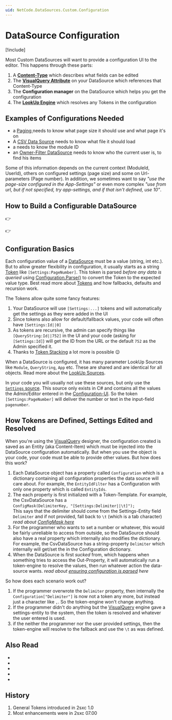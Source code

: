 ```yaml
---
uid: NetCode.DataSources.Custom.Configuration
---
```


# DataSource Configuration

[!include[](~/pages/basics/stack/_shared-float-summary.md)]
<style>
  .context-box-summary .datasource-custom, 
  .context-box-summary .query-params,
  .context-box-summary .data-configuration
  { visibility: visible; } 
</style>

Most Custom DataSources will want to provide a configuration UI to the editor. This happens through these parts:

1. A **[Content-Type](xref:NetCode.DataSources.Custom.ConfigurationData)** which describes what fields can be edited
1. The **[VisualQuery Attribute](xref:NetCode.DataSources.Custom.VisualQueryAttribute)** on your DataSource which references that Content-Type
1. The **Configuration manager** on the DataSource which helps you get the configuration
1. The **[LookUp Engine](xref:Abyss.Parts.LookUp.Engine)** which resolves any Tokens in the configuration

## Examples of Configurations Needed

* a [Paging ](xref:ToSic.Eav.DataSources.Paging) needs to know what page size it should use and what page it's on
* A [CSV Data Source](xref:ToSic.Eav.DataSources.CsvDataSource) needs to know what file it should load
* a [](xref:ToSic.Sxc.DataSources.CmsBlock) needs to know the module ID 
* an [Owner-Filter DataSource](xref:ToSic.Eav.DataSources.OwnerFilter) needs to know who the current user is, to find his items

Some of this information depends on the current context (ModuleId, UserId), others on configured settings (page size) and some on Url-parameters (Page number). In addition, we sometimes want to say _"use the page-size configured in the App-Settings"_ or even more complex _"use from url, but if not specified, try app-settings, and if that isn't defined, use 10"_.


## How to Build a Configurable DataSource

👉 [](xref:NetCode.DataSources.Custom.ConfigurationData)

👉 [](xref:NetCode.DataSources.Custom.ConfigurableDataSource)


## Configuration Basics

Each configuration value of a [DataSource](xref:NetCode.DataSources.DataSource) must be a value (string, int etc.). 
But to allow greater flexibility in configuration, it usually starts as a string [Token](xref:Abyss.Parts.LookUp.Tokens) like `[Settings:PageNumber]`. 
This token is parsed _before any data is queried_ using [Configuration.Parse()](xref:NetCode.DataSources.Custom.ConfigurationParse) to convert the Token to the expected value type. 
Best read more about [Tokens](xref:Abyss.Parts.LookUp.Tokens) and how fallbacks, defaults and recursion work.  

The Tokens allow quite some fancy features:

1. Your DataSource will use `[Settings:...]` tokens and will automatically get the settings as they were added in the UI
1. Since tokens also allow for default/fallback values, your code will often have `[Settings:Id||0]`
1. As tokens are recursive, the admin can specify things like `[QueryString:Id||752]` in the UI and your code (asking for `[Settings:Id]`) will get the ID from the URL or the default `752` as the Admin specified it. 
1. Thanks to [Token Stacking](xref:Abyss.Parts.LookUp.Tokens) a lot more is possible 😉

When a DataSource is configured, it has many parameter LookUp Sources like `Module`, `QueryString`, `App` etc. These are shared and are identical for all objects. Read more about the [LookUp Sources](xref:Abyss.Parts.LookUp.Sources).

In your code you will usually not use these sources, but only use the [`Settings` source](xref:Abyss.Parts.LookUp.Settings). This source only exists in C# and contains all the values the Admin/Editor entered in the [Configuration-UI](xref:NetCode.DataSources.Custom.ConfigurationData). So the token `[Settings:PageNumber]` will deliver the number or text in the input-field `pagenumber`. 

## How Tokens are Defined, Settings Edited and Resolved

When you're using the [VisualQuery](xref:Basics.Query.VisualQuery.Index) designer, the configuration created is saved as an Entity (aka Content-Item) which must be injected into the DataSource configuration automatically. But when you use the object is your code, your code must be able to provide other values. But how does this work?

1. Each DataSource object has a property called `Configuration` which is a dictionary containing all configuration properties the data source will care about. For example, the `EntityIdFilter` has a Configuration with only one property which is called `EntityIds`. 
2. The each property is first initialized with a Token-Template. For example, the CsvDataSource has a  
`ConfigMask(DelimiterKey, "[Settings:Delimiter||\t]");`   
This says that the delimiter should come from the Settings-Entity field `Delimiter` and if not provided, fall back to `\t` (which is a tab character)  
_read about [ConfigMask here](xref:NetCode.DataSources.Custom.ConfigMask)_  
3. For the programmer who wants to set a number or whatever, this would be fairly unreliable to access from outside, so the DataSource should also have a real property which internally also modifies the dictionary. For example, the CsvDataSource has a string-property `Delimiter` which internally will get/set the in the Configuration dictionary.  
3. When the DataSource is first _sucked_ from, which happens when something tries to access the Out-Property, it will automatically run a token-engine to resolve the values, then run whatever action the data-source wants. _read about [ensuring configuration is parsed](xref:NetCode.DataSources.Custom.ConfigurationParse) here_

So how does each scenario work out?

1. If the programmer overwrote the `Delimiter` property, then internally the `Configuration["Delimiter"]` is now not a token any more, but instead just a character like `,`. So the token-engine won't change anything. 
1. If the programmer didn't do anything but the  [VisualQuery](xref:Basics.Query.VisualQuery.Index)  engine gave a settings-entity to the system, then the token is resolved and whatever the user entered is used. 
1. if the neither the programmer nor the user provided settings, then the token-engine will resolve to the fallback and use the `\t` as was defined.

## Also Read

* [](xref:Abyss.Parts.LookUp.Index)
* [](xref:Abyss.Parts.LookUp.Tokens)
* [](xref:NetCode.DataSources.Custom.Api)
* [](xref:NetCode.DataSources.Custom.ConfigurationParse)
* [](xref:ToSic.Eav.DataSource.IDataStream)


## History

1. General Tokens introduced in 2sxc 1.0
1. Most enhancements were in 2sxc 07.00

